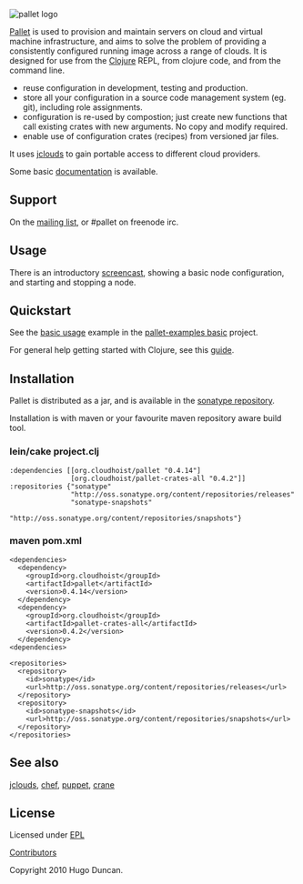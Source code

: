 ![pallet logo](https://github.com/downloads/pallet/pallet/pallet-logo.png)

[Pallet](http://palletops.com) is used to provision and maintain servers on
cloud and virtual machine infrastructure, and aims to solve the problem of
providing a consistently configured running image across a range of clouds.  It
is designed for use from the [Clojure](http://clojure.org) REPL, from clojure
code, and from the command line.

- reuse configuration in development, testing and production.
- store all your configuration in a source code management system (eg. git),
  including role assignments.
- configuration is re-used by compostion; just create new functions that call
  existing crates with new arguments. No copy and modify required.
- enable use of configuration crates (recipes) from versioned jar files.

It uses [jclouds](https://github.com/jclouds/jclouds) to gain portable access to
different cloud providers.

Some basic [documentation](http://pallet.github.com/pallet) is available.

## Support

On the [mailing list](http://groups.google.com/group/pallet-clj), or #pallet on
freenode irc.

## Usage

There is an introductory [screencast](http://www.youtube.com/hugoduncan),
showing a basic node configuration, and starting and stopping a node.

## Quickstart

See the
[basic usage](https://github.com/pallet/pallet-examples/blob/master/basic/src/demo.clj)
example in the
[pallet-examples basic](https://github.com/pallet/pallet-examples/tree/master/basic/)
project.

For general help getting started with Clojure, see this
[guide](http://www.assembla.com/wiki/show/clojure/Getting_Started).

## Installation

Pallet is distributed as a jar, and is available in the [sonatype repository](http://oss.sonatype.org/content/repositories/releases/org/cloudhoist).

Installation is with maven or your favourite maven repository aware build tool.

### lein/cake project.clj

    :dependencies [[org.cloudhoist/pallet "0.4.14"]
                   [org.cloudhoist/pallet-crates-all "0.4.2"]]
    :repositories {"sonatype"
                   "http://oss.sonatype.org/content/repositories/releases"
                   "sonatype-snapshots"
                   "http://oss.sonatype.org/content/repositories/snapshots"}

### maven pom.xml

    <dependencies>
      <dependency>
        <groupId>org.cloudhoist</groupId>
        <artifactId>pallet</artifactId>
        <version>0.4.14</version>
      </dependency>
      <dependency>
        <groupId>org.cloudhoist</groupId>
        <artifactId>pallet-crates-all</artifactId>
        <version>0.4.2</version>
      </dependency>
    <dependencies>

    <repositories>
      <repository>
        <id>sonatype</id>
        <url>http://oss.sonatype.org/content/repositories/releases</url>
      </repository>
      <repository>
        <id>sonatype-snapshots</id>
        <url>http://oss.sonatype.org/content/repositories/snapshots</url>
      </repository>
    </repositories>



## See also
[jclouds](http://jclouds.org/),
[chef](http://opscode.com/),
[puppet](http://www.puppetlabs.com/),
[crane](https://github.com/clj-sys/crane)

## License

Licensed under [EPL](http://www.eclipse.org/legal/epl-v10.html)

[Contributors](https://www.ohloh.net/p/pallet-clj/contributors)

Copyright 2010 Hugo Duncan.

